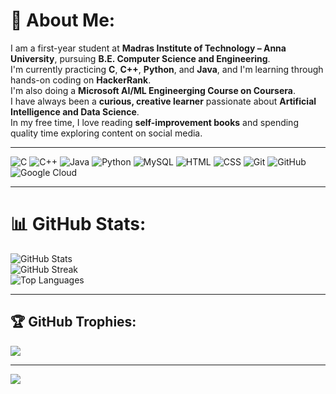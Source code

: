 # 💫 About Me:
I am a first-year student at **Madras Institute of Technology – Anna University**, pursuing **B.E. Computer Science and Engineering**.  
I'm currently practicing **C**, **C++**, **Python**, and **Java**, and I'm learning through hands-on coding on **HackerRank**.  
I'm also doing a **Microsoft AI/ML Engineerging Course on Coursera**.  
I have always been a **curious, creative learner** passionate about **Artificial Intelligence and Data Science**.  
In my free time, I love reading **self-improvement books** and spending quality time exploring content on social media.

---

![C](https://img.shields.io/badge/C-%2300599C.svg?style=for-the-badge&logo=c&logoColor=white)
![C++](https://img.shields.io/badge/C++-%2300599C.svg?style=for-the-badge&logo=c%2B%2B&logoColor=white)
![Java](https://img.shields.io/badge/Java-%23ED8B00.svg?style=for-the-badge&logo=openjdk&logoColor=white)
![Python](https://img.shields.io/badge/Python-3670A0?style=for-the-badge&logo=python&logoColor=ffdd54)
![MySQL](https://img.shields.io/badge/MySQL-%2300f.svg?style=for-the-badge&logo=mysql&logoColor=white)
![HTML](https://img.shields.io/badge/HTML5-%23E34F26.svg?style=for-the-badge&logo=html5&logoColor=white)
![CSS](https://img.shields.io/badge/CSS3-%231572B6.svg?style=for-the-badge&logo=css3&logoColor=white)
![Git](https://img.shields.io/badge/Git-%23F05033.svg?style=for-the-badge&logo=git&logoColor=white)
![GitHub](https://img.shields.io/badge/GitHub-%23121011.svg?style=for-the-badge&logo=github&logoColor=white)
![Google Cloud](https://img.shields.io/badge/GoogleCloud-%234285F4.svg?style=for-the-badge&logo=google-cloud&logoColor=white)


---

# 📊 GitHub Stats:
![GitHub Stats](https://github-readme-stats.vercel.app/api?username=Fahmiya006&theme=tokyonight&show_icons=true&hide_border=false)<br/>
![GitHub Streak](https://streak-stats.demolab.com/?user=Fahmiya006&theme=tokyonight&hide_border=false)<br/>
![Top Languages](https://github-readme-stats.vercel.app/api/top-langs/?username=Fahmiya006&layout=compact&theme=tokyonight&hide_border=false&hide=html,css,javascript)

---

## 🏆 GitHub Trophies:
![](https://github-profile-trophy.vercel.app/?username=Fahmiya006&theme=tokyonight&no-frame=false&no-bg=true&margin-w=4)

---

[![](https://visitcount.itsvg.in/api?id=Fahmiya006&icon=5&color=12)](https://visitcount.itsvg.in)


<!-- Proudly created with GPRM ( https://gprm.itsvg.in ) -->
